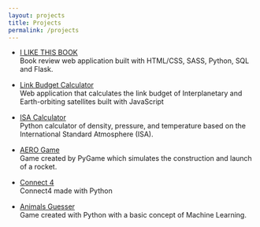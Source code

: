 ```yaml
---
layout: projects
title: Projects
permalink: /projects
---
```


<style>

.projects li{
    margin-bottom:15px;
}

</style>

<!-- * <a class="project" href="https://github.com/iamlucassantos/ILIKETHISBOOK"  target="\_blank">I LIKE THIS BOOK</a> <br>
Book review web application built with HTML/CSS, SASS, Python, SQL and Flask.

* <a href="https://github.com/iamlucassantos/linkbudget" target="\_blank">Link Budget Calculator</a> <br>
Web application that calculates the link budget of Interplanetary and Earth-orbiting satellites built with JavaScript

* <a href="https://github.com/iamlucassantos/ISA-Altitude"  target="\_blank">ISA Calculator</a> <br>
Python calculator of density, pressure, and temperature based on the International Standard Atmosphere (ISA).

*  <a href="https://github.com/iamlucassantos/AeroGame" target="\_blank">AERO Game</a> <br>
Game created by PyGame which simulates the construction and launch of a rocket.

* <a href="https://gist.github.com/iamlucassantos/ed29474deb90d7fb69252a64390f12cd" target="\_blank">Connect 4</a> <br>
Connect4 made with Python

* <a href="https://gist.github.com/iamlucassantos/4d8c5809f19245592fd54faab34226a9" target="\_blank">Animals Guesser</a><br>
Game created with Python with a basic concept of Machine Learning. -->

<div class="projects">
<ul>

<li> <a  href="https://github.com/iamlucassantos/ILIKETHISBOOK"  target="\_blank">I LIKE THIS BOOK</a> <br>
Book review web application built with HTML/CSS, SASS, Python, SQL and Flask.
</li>

<li> <a href="https://github.com/iamlucassantos/linkbudget" target="\_blank">Link Budget Calculator</a> <br>
Web application that calculates the link budget of Interplanetary and Earth-orbiting satellites built with JavaScript
</li>

<li> <a href="https://github.com/iamlucassantos/ISA-Altitude"  target="\_blank">ISA Calculator</a> <br>
Python calculator of density, pressure, and temperature based on the International Standard Atmosphere (ISA).
</li>

<li> <a href="https://github.com/iamlucassantos/AeroGame" target="\_blank">AERO Game</a> <br>
Game created by PyGame which simulates the construction and launch of a rocket.
</li>

<li><a href="https://gist.github.com/iamlucassantos/ed29474deb90d7fb69252a64390f12cd" target="\_blank">Connect 4</a> <br>
Connect4 made with Python
</li>

<li> <a href="https://gist.github.com/iamlucassantos/4d8c5809f19245592fd54faab34226a9" target="\_blank">Animals Guesser</a><br>
Game created with Python with a basic concept of Machine Learning.
</li>

</ul>
</div>
